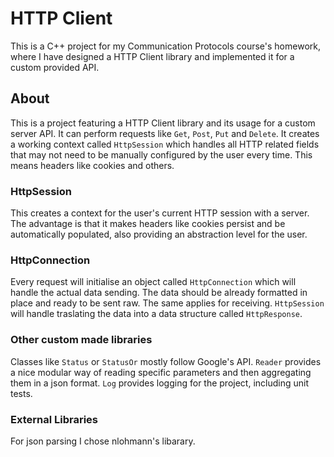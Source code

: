 # HTTP Client

This is a C++ project for my Communication Protocols course's homework,
where I have designed a HTTP Client library and implemented it for a custom
provided API.

## About

This is a project featuring a HTTP Client library and its usage for a custom
server API. It can perform requests like `Get`, `Post`, `Put` and `Delete`. It
creates a working context called `HttpSession` which handles all HTTP related
fields that may not need to be manually configured by the user every time. This
means headers like cookies and others.

### HttpSession

This creates a context for the user's current HTTP session with a server. The
advantage is that it makes headers like cookies persist and be automatically
populated, also providing an abstraction level for the user.

### HttpConnection

Every request will initialise an object called `HttpConnection` which will
handle the actual data sending. The data should be already formatted in place
and ready to be sent raw. The same applies for receiving. `HttpSession` will
handle traslating the data into a data structure called `HttpResponse`.

### Other custom made libraries

Classes like `Status` or `StatusOr` mostly follow Google's API.
`Reader` provides a nice modular way of reading specific parameters and then
aggregating them in a json format.
`Log` provides logging for the project, including unit tests.

### External Libraries

For json parsing I chose nlohmann's libarary.